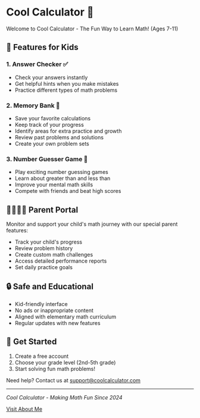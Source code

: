 # Cool Calculator 🧮

Welcome to Cool Calculator - The Fun Way to Learn Math! (Ages 7-11)

## 🌟 Features for Kids

### 1. Answer Checker ✅
- Check your answers instantly
- Get helpful hints when you make mistakes
- Practice different types of math problems

### 2. Memory Bank 🏦
- Save your favorite calculations
- Keep track of your progress
- Identify areas for extra practice and growth
- Review past problems and solutions
- Create your own problem sets

### 3. Number Guesser Game 🎯
- Play exciting number guessing games
- Learn about greater than and less than
- Improve your mental math skills
- Compete with friends and beat high scores

## 👨‍👩‍👧‍👦 Parent Portal

Monitor and support your child's math journey with our special parent features:

- Track your child's progress
- Review problem history
- Create custom math challenges
- Access detailed performance reports
- Set daily practice goals

## 🔒 Safe and Educational

- Kid-friendly interface
- No ads or inappropriate content
- Aligned with elementary math curriculum
- Regular updates with new features

## 📱 Get Started

1. Create a free account
2. Choose your grade level (2nd-5th grade)
3. Start solving fun math problems!

Need help? Contact us at support@coolcalculator.com

---
*Cool Calculator - Making Math Fun Since 2024*

[Visit About Me][AB]

[AB]: /aboutme.html "About Me"

